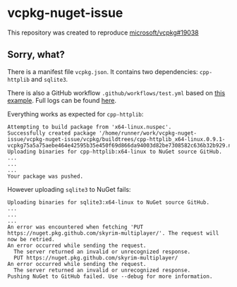 # vcpkg-nuget-issue

This repository was created to reproduce [microsoft/vcpkg#19038](https://github.com/microsoft/vcpkg/issues/19038)

## Sorry, what?

There is a manifest file `vcpkg.json`. It contains two dependencies: `cpp-httplib` and `sqlite3`. 

There is also a GitHub workflow `.github/workflows/test.yml` based on [this example](https://github.com/microsoft/vcpkg/blob/f7c83acf486c572d7b1ebe5894dc83bca4f5faef/docs/users/binarycaching.md#github-packages). Full logs can be found [here](https://github.com/Pospelove/vcpkg-nuget-issue/runs/3149229829?check_suite_focus=true).

Everything works as expected for `cpp-httplib`:

```
Attempting to build package from 'x64-linux.nuspec'.
Successfully created package '/home/runner/work/vcpkg-nuget-issue/vcpkg-nuget-issue/vcpkg/buildtrees/cpp-httplib_x64-linux.0.9.1-vcpkg75a5a75aebe464e42595b35e450f69d866da94003d82be7308582c636b32b929.nupkg'.
Uploading binaries for cpp-httplib:x64-linux to NuGet source GitHub.
...
...
...
Your package was pushed.
```

However uploading `sqlite3` to NuGet fails:

```
Uploading binaries for sqlite3:x64-linux to NuGet source GitHub.
...
...
...
An error was encountered when fetching 'PUT https://nuget.pkg.github.com/skyrim-multiplayer/'. The request will now be retried.
An error occurred while sending the request.
  The server returned an invalid or unrecognized response.
  PUT https://nuget.pkg.github.com/skyrim-multiplayer/
An error occurred while sending the request.
  The server returned an invalid or unrecognized response.
Pushing NuGet to GitHub failed. Use --debug for more information.
```